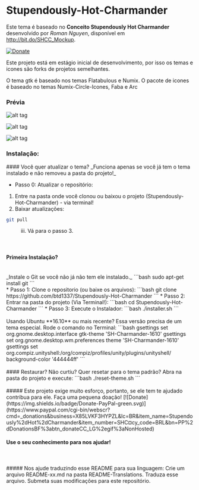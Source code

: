 # Stupendously-Hot-Charmander

Este tema é baseado no **Conceito Stupendously Hot Charmander** desenvolvido por _Roman Nguyen_, disponível em http://bit.do/SHCC_Mockup.

[![Donate](https://img.shields.io/badge/Donate-PayPal-green.svg)](https://www.paypal.com/cgi-bin/webscr?cmd=_donations&business=X85LVKF3HYPZL&lc=BR&item_name=Stupendously%2dHot%2dCharmander&item_number=SHC&currency_code=BRL&bn=PP%2dDonationsBF%3abtn_donateCC_LG%2egif%3aNonHosted)

Este projeto está em estágio inicial de desenvolvimento, por isso os temas e icones são forks de projetos semelhantes.
 
O tema gtk é baseado nos temas Flatabulous e Numix.
O pacote de icones é baseado no temas Numix-Circle-Icones, Faba e Arc


### Prévia

![alt tag](https://raw.githubusercontent.com/btd1337/Stupendously-Hot-Charmander/master/preview/preview1.png)


![alt tag](https://raw.githubusercontent.com/btd1337/Stupendously-Hot-Charmander/master/preview/preview2.png)


![alt tag](https://raw.githubusercontent.com/btd1337/Stupendously-Hot-Charmander/master/preview/preview3.png)



### Instalação:
<p>
<p>
#### Você quer atualizar o tema?
_Funciona apenas se você já tem o tema instalado e não removeu a pasta do projeto!_

* Passo 0: Atualizar o repositório:
 1. Entre na pasta onde você clonou ou baixou o projeto (Stupendously-Hot-Charmander) - via terminal!
 2. Baixar atualizações:
```bash
git pull
```
&nbsp;&nbsp;&nbsp;&nbsp;&nbsp;&nbsp;&nbsp;&nbsp;&nbsp;&nbsp;iii. Vá para o passo 3.
<br>
<br>
<br>
#### Primeira Instalação?
<br>
_Instale o Git se você não já não tem ele instalado._
```bash
sudo apt-get install git
```
<br>
* Passo 1: Clone o repositorio (ou baixe os arquivos):
```bash
git clone https://github.com/btd1337/Stupendously-Hot-Charmander
```
* Passo 2: Entrar na pasta do projeto (Via Terminal!):
```bash
cd Stupendously-Hot-Charmander
```
* Passo 3: Execute o Instalador:
```bash
./installer.sh
```
<br>
<br>
Usando Ubuntu **16.10** ou mais recente? Essa versão precisa de um tema especial.
Rode o comando no Terminal:
```bash
gsettings set org.gnome.desktop.interface gtk-theme 'SH-Charmander-1610'
gsettings set org.gnome.desktop.wm.preferences theme 'SH-Charmander-1610'
gsettings set org.compiz.unityshell:/org/compiz/profiles/unity/plugins/unityshell/ background-color '444444ff'
```
<br>
<br>
#### Restaurar?
Não curtiu? Quer resetar para o tema padrão?
Abra na pasta do projeto e execute:
```bash
./reset-theme.sh
```
<br>
<br>
##### Este projeto exige muito esforço, portanto, se ele tem te ajudado contribua para ele. Faça uma pequena doação!
[![Donate](https://img.shields.io/badge/Donate-PayPal-green.svg)](https://www.paypal.com/cgi-bin/webscr?cmd=_donations&business=X85LVKF3HYPZL&lc=BR&item_name=Stupendously%2dHot%2dCharmander&item_number=SHC&currency_code=BRL&bn=PP%2dDonationsBF%3abtn_donateCC_LG%2egif%3aNonHosted)

<br>


#### Use o seu conhecimento para nos ajudar!
<br>
<br>
##### Nos ajude traduzindo esse README para sua linguagem:
Crie um arquivo README-xx.md na pasta README-Translations.
Traduza esse arquivo.
Submeta suas modificações para este repositório.
<br>
